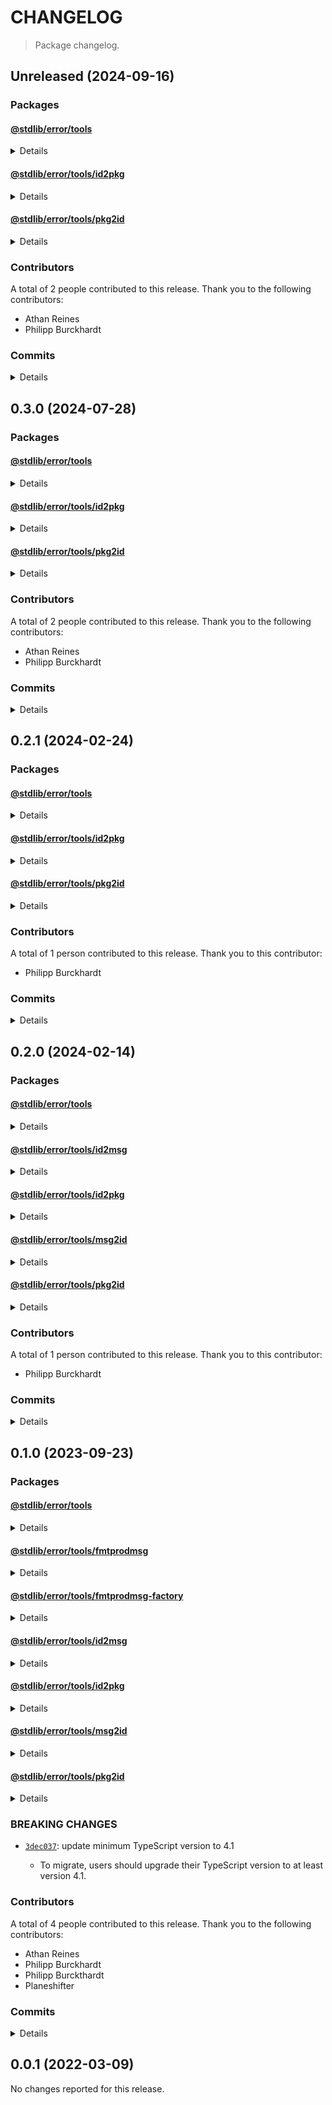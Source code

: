 # CHANGELOG

> Package changelog.

<section class="release" id="unreleased">

## Unreleased (2024-09-16)

<section class="packages">

### Packages

<section class="package" id="error-tools-unreleased">

#### [@stdlib/error/tools](https://github.com/stdlib-js/stdlib/tree/develop/lib/node_modules/%40stdlib/error/tools)

<details>

<section class="features">

##### Features

-   [`a12d0f0`](https://github.com/stdlib-js/stdlib/commit/a12d0f070adf20466af159bd8bf15922f19b57ef) - update error databases [(#2899)](https://github.com/stdlib-js/stdlib/pull/2899)
-   [`4012d6f`](https://github.com/stdlib-js/stdlib/commit/4012d6fe3bfaacf89b8f0cffb81e7dd43169cb97) - update error databases [(#2806)](https://github.com/stdlib-js/stdlib/pull/2806)
-   [`9dc76e1`](https://github.com/stdlib-js/stdlib/commit/9dc76e1c16759494ae185e10b31c0bc88e23e15a) - update error databases [(#2740)](https://github.com/stdlib-js/stdlib/pull/2740)
-   [`83a88a1`](https://github.com/stdlib-js/stdlib/commit/83a88a1e4925b14283a38dcc81c6f430d14efe1c) - update error databases [(#2685)](https://github.com/stdlib-js/stdlib/pull/2685)

</section>

<!-- /.features -->

</details>

</section>

<!-- /.package -->

<section class="package" id="error-tools-id2pkg-unreleased">

#### [@stdlib/error/tools/id2pkg](https://github.com/stdlib-js/stdlib/tree/develop/lib/node_modules/%40stdlib/error/tools/id2pkg)

<details>

<section class="features">

##### Features

-   [`a12d0f0`](https://github.com/stdlib-js/stdlib/commit/a12d0f070adf20466af159bd8bf15922f19b57ef) - update error databases [(#2899)](https://github.com/stdlib-js/stdlib/pull/2899)
-   [`4012d6f`](https://github.com/stdlib-js/stdlib/commit/4012d6fe3bfaacf89b8f0cffb81e7dd43169cb97) - update error databases [(#2806)](https://github.com/stdlib-js/stdlib/pull/2806)
-   [`9dc76e1`](https://github.com/stdlib-js/stdlib/commit/9dc76e1c16759494ae185e10b31c0bc88e23e15a) - update error databases [(#2740)](https://github.com/stdlib-js/stdlib/pull/2740)
-   [`83a88a1`](https://github.com/stdlib-js/stdlib/commit/83a88a1e4925b14283a38dcc81c6f430d14efe1c) - update error databases [(#2685)](https://github.com/stdlib-js/stdlib/pull/2685)

</section>

<!-- /.features -->

</details>

</section>

<!-- /.package -->

<section class="package" id="error-tools-pkg2id-unreleased">

#### [@stdlib/error/tools/pkg2id](https://github.com/stdlib-js/stdlib/tree/develop/lib/node_modules/%40stdlib/error/tools/pkg2id)

<details>

<section class="features">

##### Features

-   [`a12d0f0`](https://github.com/stdlib-js/stdlib/commit/a12d0f070adf20466af159bd8bf15922f19b57ef) - update error databases [(#2899)](https://github.com/stdlib-js/stdlib/pull/2899)
-   [`4012d6f`](https://github.com/stdlib-js/stdlib/commit/4012d6fe3bfaacf89b8f0cffb81e7dd43169cb97) - update error databases [(#2806)](https://github.com/stdlib-js/stdlib/pull/2806)
-   [`9dc76e1`](https://github.com/stdlib-js/stdlib/commit/9dc76e1c16759494ae185e10b31c0bc88e23e15a) - update error databases [(#2740)](https://github.com/stdlib-js/stdlib/pull/2740)
-   [`83a88a1`](https://github.com/stdlib-js/stdlib/commit/83a88a1e4925b14283a38dcc81c6f430d14efe1c) - update error databases [(#2685)](https://github.com/stdlib-js/stdlib/pull/2685)

</section>

<!-- /.features -->

</details>

</section>

<!-- /.package -->

</section>

<!-- /.packages -->

<section class="contributors">

### Contributors

A total of 2 people contributed to this release. Thank you to the following contributors:

-   Athan Reines
-   Philipp Burckhardt

</section>

<!-- /.contributors -->

<section class="commits">

### Commits

<details>

-   [`a12d0f0`](https://github.com/stdlib-js/stdlib/commit/a12d0f070adf20466af159bd8bf15922f19b57ef) - **feat:** update error databases [(#2899)](https://github.com/stdlib-js/stdlib/pull/2899) _(by stdlib-bot, Athan Reines)_
-   [`4012d6f`](https://github.com/stdlib-js/stdlib/commit/4012d6fe3bfaacf89b8f0cffb81e7dd43169cb97) - **feat:** update error databases [(#2806)](https://github.com/stdlib-js/stdlib/pull/2806) _(by stdlib-bot, Philipp Burckhardt)_
-   [`9dc76e1`](https://github.com/stdlib-js/stdlib/commit/9dc76e1c16759494ae185e10b31c0bc88e23e15a) - **feat:** update error databases [(#2740)](https://github.com/stdlib-js/stdlib/pull/2740) _(by stdlib-bot, Philipp Burckhardt)_
-   [`83a88a1`](https://github.com/stdlib-js/stdlib/commit/83a88a1e4925b14283a38dcc81c6f430d14efe1c) - **feat:** update error databases [(#2685)](https://github.com/stdlib-js/stdlib/pull/2685) _(by stdlib-bot, Philipp Burckhardt)_

</details>

</section>

<!-- /.commits -->

</section>

<!-- /.release -->

<section class="release" id="v0.3.0">

## 0.3.0 (2024-07-28)

<section class="packages">

### Packages

<section class="package" id="error-tools-v0.3.0">

#### [@stdlib/error/tools](https://github.com/stdlib-js/stdlib/tree/develop/lib/node_modules/%40stdlib/error/tools)

<details>

<section class="features">

##### Features

-   [`6e65448`](https://github.com/stdlib-js/stdlib/commit/6e65448eeca9280a60c1918f72c6cb90eb79b1b1) - update error databases [(#2639)](https://github.com/stdlib-js/stdlib/pull/2639)
-   [`a41081b`](https://github.com/stdlib-js/stdlib/commit/a41081bbf49c4ffcb4d0116749bb98e320a96ee2) - update error databases [(#2595)](https://github.com/stdlib-js/stdlib/pull/2595)
-   [`9044e4d`](https://github.com/stdlib-js/stdlib/commit/9044e4d4b9e390c08ac28195958d2941129a2fe8) - update error databases [(#2529)](https://github.com/stdlib-js/stdlib/pull/2529)
-   [`a0b68ef`](https://github.com/stdlib-js/stdlib/commit/a0b68ef39946d3dba3bbeddf028b10aa9ed28b92) - update error databases [(#2438)](https://github.com/stdlib-js/stdlib/pull/2438)
-   [`7d9bf3e`](https://github.com/stdlib-js/stdlib/commit/7d9bf3e1e3ea42afce52625cc7a7e1a506607828) - update error databases [(#2343)](https://github.com/stdlib-js/stdlib/pull/2343 )
-   [`b13dd89`](https://github.com/stdlib-js/stdlib/commit/b13dd890b893dac7823a42a347e832bad9f151f3) - update error databases [(#2268)](https://github.com/stdlib-js/stdlib/pull/2268)
-   [`bd9abbc`](https://github.com/stdlib-js/stdlib/commit/bd9abbc25f0c7f3d94c672aac74410def7846a76) - update error databases [(#2133)](https://github.com/stdlib-js/stdlib/pull/2133)
-   [`e74c50b`](https://github.com/stdlib-js/stdlib/commit/e74c50baeee21473bab4cef31d7303e59ab17696) - update error databases [(#1461)](https://github.com/stdlib-js/stdlib/pull/1461)
-   [`115711b`](https://github.com/stdlib-js/stdlib/commit/115711beed462231d35989ee01f9efc33870bc1b) - update error databases [(#1376)](https://github.com/stdlib-js/stdlib/pull/1376)

</section>

<!-- /.features -->

</details>

</section>

<!-- /.package -->

<section class="package" id="error-tools-id2pkg-v0.3.0">

#### [@stdlib/error/tools/id2pkg](https://github.com/stdlib-js/stdlib/tree/develop/lib/node_modules/%40stdlib/error/tools/id2pkg)

<details>

<section class="features">

##### Features

-   [`6e65448`](https://github.com/stdlib-js/stdlib/commit/6e65448eeca9280a60c1918f72c6cb90eb79b1b1) - update error databases [(#2639)](https://github.com/stdlib-js/stdlib/pull/2639)
-   [`a41081b`](https://github.com/stdlib-js/stdlib/commit/a41081bbf49c4ffcb4d0116749bb98e320a96ee2) - update error databases [(#2595)](https://github.com/stdlib-js/stdlib/pull/2595)
-   [`9044e4d`](https://github.com/stdlib-js/stdlib/commit/9044e4d4b9e390c08ac28195958d2941129a2fe8) - update error databases [(#2529)](https://github.com/stdlib-js/stdlib/pull/2529)
-   [`a0b68ef`](https://github.com/stdlib-js/stdlib/commit/a0b68ef39946d3dba3bbeddf028b10aa9ed28b92) - update error databases [(#2438)](https://github.com/stdlib-js/stdlib/pull/2438)
-   [`7d9bf3e`](https://github.com/stdlib-js/stdlib/commit/7d9bf3e1e3ea42afce52625cc7a7e1a506607828) - update error databases [(#2343)](https://github.com/stdlib-js/stdlib/pull/2343 )
-   [`b13dd89`](https://github.com/stdlib-js/stdlib/commit/b13dd890b893dac7823a42a347e832bad9f151f3) - update error databases [(#2268)](https://github.com/stdlib-js/stdlib/pull/2268)
-   [`bd9abbc`](https://github.com/stdlib-js/stdlib/commit/bd9abbc25f0c7f3d94c672aac74410def7846a76) - update error databases [(#2133)](https://github.com/stdlib-js/stdlib/pull/2133)
-   [`e74c50b`](https://github.com/stdlib-js/stdlib/commit/e74c50baeee21473bab4cef31d7303e59ab17696) - update error databases [(#1461)](https://github.com/stdlib-js/stdlib/pull/1461)
-   [`115711b`](https://github.com/stdlib-js/stdlib/commit/115711beed462231d35989ee01f9efc33870bc1b) - update error databases [(#1376)](https://github.com/stdlib-js/stdlib/pull/1376)

</section>

<!-- /.features -->

</details>

</section>

<!-- /.package -->

<section class="package" id="error-tools-pkg2id-v0.3.0">

#### [@stdlib/error/tools/pkg2id](https://github.com/stdlib-js/stdlib/tree/develop/lib/node_modules/%40stdlib/error/tools/pkg2id)

<details>

<section class="features">

##### Features

-   [`6e65448`](https://github.com/stdlib-js/stdlib/commit/6e65448eeca9280a60c1918f72c6cb90eb79b1b1) - update error databases [(#2639)](https://github.com/stdlib-js/stdlib/pull/2639)
-   [`a41081b`](https://github.com/stdlib-js/stdlib/commit/a41081bbf49c4ffcb4d0116749bb98e320a96ee2) - update error databases [(#2595)](https://github.com/stdlib-js/stdlib/pull/2595)
-   [`9044e4d`](https://github.com/stdlib-js/stdlib/commit/9044e4d4b9e390c08ac28195958d2941129a2fe8) - update error databases [(#2529)](https://github.com/stdlib-js/stdlib/pull/2529)
-   [`a0b68ef`](https://github.com/stdlib-js/stdlib/commit/a0b68ef39946d3dba3bbeddf028b10aa9ed28b92) - update error databases [(#2438)](https://github.com/stdlib-js/stdlib/pull/2438)
-   [`7d9bf3e`](https://github.com/stdlib-js/stdlib/commit/7d9bf3e1e3ea42afce52625cc7a7e1a506607828) - update error databases [(#2343)](https://github.com/stdlib-js/stdlib/pull/2343 )
-   [`b13dd89`](https://github.com/stdlib-js/stdlib/commit/b13dd890b893dac7823a42a347e832bad9f151f3) - update error databases [(#2268)](https://github.com/stdlib-js/stdlib/pull/2268)
-   [`bd9abbc`](https://github.com/stdlib-js/stdlib/commit/bd9abbc25f0c7f3d94c672aac74410def7846a76) - update error databases [(#2133)](https://github.com/stdlib-js/stdlib/pull/2133)
-   [`e74c50b`](https://github.com/stdlib-js/stdlib/commit/e74c50baeee21473bab4cef31d7303e59ab17696) - update error databases [(#1461)](https://github.com/stdlib-js/stdlib/pull/1461)
-   [`115711b`](https://github.com/stdlib-js/stdlib/commit/115711beed462231d35989ee01f9efc33870bc1b) - update error databases [(#1376)](https://github.com/stdlib-js/stdlib/pull/1376)

</section>

<!-- /.features -->

</details>

</section>

<!-- /.package -->

</section>

<!-- /.packages -->

<section class="contributors">

### Contributors

A total of 2 people contributed to this release. Thank you to the following contributors:

-   Athan Reines
-   Philipp Burckhardt

</section>

<!-- /.contributors -->

<section class="commits">

### Commits

<details>

-   [`6e65448`](https://github.com/stdlib-js/stdlib/commit/6e65448eeca9280a60c1918f72c6cb90eb79b1b1) - **feat:** update error databases [(#2639)](https://github.com/stdlib-js/stdlib/pull/2639) _(by stdlib-bot, Philipp Burckhardt)_
-   [`a41081b`](https://github.com/stdlib-js/stdlib/commit/a41081bbf49c4ffcb4d0116749bb98e320a96ee2) - **feat:** update error databases [(#2595)](https://github.com/stdlib-js/stdlib/pull/2595) _(by stdlib-bot, Philipp Burckhardt)_
-   [`9044e4d`](https://github.com/stdlib-js/stdlib/commit/9044e4d4b9e390c08ac28195958d2941129a2fe8) - **feat:** update error databases [(#2529)](https://github.com/stdlib-js/stdlib/pull/2529) _(by stdlib-bot, Philipp Burckhardt)_
-   [`a0b68ef`](https://github.com/stdlib-js/stdlib/commit/a0b68ef39946d3dba3bbeddf028b10aa9ed28b92) - **feat:** update error databases [(#2438)](https://github.com/stdlib-js/stdlib/pull/2438) _(by stdlib-bot, Philipp Burckhardt)_
-   [`7d9bf3e`](https://github.com/stdlib-js/stdlib/commit/7d9bf3e1e3ea42afce52625cc7a7e1a506607828) - **feat:** update error databases [(#2343)](https://github.com/stdlib-js/stdlib/pull/2343 ) _(by stdlib-bot, Philipp Burckhardt)_
-   [`b13dd89`](https://github.com/stdlib-js/stdlib/commit/b13dd890b893dac7823a42a347e832bad9f151f3) - **feat:** update error databases [(#2268)](https://github.com/stdlib-js/stdlib/pull/2268) _(by stdlib-bot, Philipp Burckhardt)_
-   [`75d4f83`](https://github.com/stdlib-js/stdlib/commit/75d4f83cb85610d23a04dc21a03f8075f6d3665f) - **refactor:** update require and include paths _(by Athan Reines)_
-   [`c91d15e`](https://github.com/stdlib-js/stdlib/commit/c91d15e07e9fd9f4ac754f55d48bd18935bf8536) - **build:** add trailing newlines in generated JSON files _(by Philipp Burckhardt)_
-   [`0244027`](https://github.com/stdlib-js/stdlib/commit/0244027e1e2c0ceb1cd8ae1808196c24fa77b142) - **chore:** add missing trailing newlines _(by Philipp Burckhardt)_
-   [`bd9abbc`](https://github.com/stdlib-js/stdlib/commit/bd9abbc25f0c7f3d94c672aac74410def7846a76) - **feat:** update error databases [(#2133)](https://github.com/stdlib-js/stdlib/pull/2133) _(by stdlib-bot, Philipp Burckhardt)_
-   [`e74c50b`](https://github.com/stdlib-js/stdlib/commit/e74c50baeee21473bab4cef31d7303e59ab17696) - **feat:** update error databases [(#1461)](https://github.com/stdlib-js/stdlib/pull/1461) _(by stdlib-bot)_
-   [`115711b`](https://github.com/stdlib-js/stdlib/commit/115711beed462231d35989ee01f9efc33870bc1b) - **feat:** update error databases [(#1376)](https://github.com/stdlib-js/stdlib/pull/1376) _(by stdlib-bot, Philipp Burckhardt)_

</details>

</section>

<!-- /.commits -->

</section>

<!-- /.release -->

<section class="release" id="v0.2.1">

## 0.2.1 (2024-02-24)

<section class="packages">

### Packages

<section class="package" id="error-tools-v0.2.1">

#### [@stdlib/error/tools](https://github.com/stdlib-js/stdlib/tree/develop/lib/node_modules/%40stdlib/error/tools)

<details>

<section class="features">

##### Features

-   [`43af7eb`](https://github.com/stdlib-js/stdlib/commit/43af7eb290aa0262006057f4358cf45e7ba9ec84) - update error databases [(#1319)](https://github.com/stdlib-js/stdlib/pull/1319)

</section>

<!-- /.features -->

</details>

</section>

<!-- /.package -->

<section class="package" id="error-tools-id2pkg-v0.2.1">

#### [@stdlib/error/tools/id2pkg](https://github.com/stdlib-js/stdlib/tree/develop/lib/node_modules/%40stdlib/error/tools/id2pkg)

<details>

<section class="features">

##### Features

-   [`43af7eb`](https://github.com/stdlib-js/stdlib/commit/43af7eb290aa0262006057f4358cf45e7ba9ec84) - update error databases [(#1319)](https://github.com/stdlib-js/stdlib/pull/1319)

</section>

<!-- /.features -->

</details>

</section>

<!-- /.package -->

<section class="package" id="error-tools-pkg2id-v0.2.1">

#### [@stdlib/error/tools/pkg2id](https://github.com/stdlib-js/stdlib/tree/develop/lib/node_modules/%40stdlib/error/tools/pkg2id)

<details>

<section class="features">

##### Features

-   [`43af7eb`](https://github.com/stdlib-js/stdlib/commit/43af7eb290aa0262006057f4358cf45e7ba9ec84) - update error databases [(#1319)](https://github.com/stdlib-js/stdlib/pull/1319)

</section>

<!-- /.features -->

</details>

</section>

<!-- /.package -->

</section>

<!-- /.packages -->

<section class="contributors">

### Contributors

A total of 1 person contributed to this release. Thank you to this contributor:

-   Philipp Burckhardt

</section>

<!-- /.contributors -->

<section class="commits">

### Commits

<details>

-   [`43af7eb`](https://github.com/stdlib-js/stdlib/commit/43af7eb290aa0262006057f4358cf45e7ba9ec84) - **feat:** update error databases [(#1319)](https://github.com/stdlib-js/stdlib/pull/1319) _(by stdlib-bot, Philipp Burckhardt)_

</details>

</section>

<!-- /.commits -->

</section>

<!-- /.release -->

<section class="release" id="v0.2.0">

## 0.2.0 (2024-02-14)

<section class="packages">

### Packages

<section class="package" id="error-tools-v0.2.0">

#### [@stdlib/error/tools](https://github.com/stdlib-js/stdlib/tree/develop/lib/node_modules/%40stdlib/error/tools)

<details>

<section class="features">

##### Features

-   [`8349457`](https://github.com/stdlib-js/stdlib/commit/83494579fa8e58bcb3458073141d29d67d0190a3) - update error databases [(#1311)](https://github.com/stdlib-js/stdlib/pull/1311)
-   [`2a3557b`](https://github.com/stdlib-js/stdlib/commit/2a3557b72932bfe1062a468e26b0bf4ce46c96a5) - update error databases [(#1286)](https://github.com/stdlib-js/stdlib/pull/1286)
-   [`b9d2556`](https://github.com/stdlib-js/stdlib/commit/b9d25560aa64e07a0117285943c15f7981ba2b3d) - update error databases [(#1256)](https://github.com/stdlib-js/stdlib/pull/1256)
-   [`41fe635`](https://github.com/stdlib-js/stdlib/commit/41fe6354e029f681b26c9d30838e4d317cb81a22) - update error databases [(#1242)](https://github.com/stdlib-js/stdlib/pull/1242)
-   [`520acec`](https://github.com/stdlib-js/stdlib/commit/520acecb7b0d18dd0be584afbed4cc3a06fe227d) - update error databases [(#1208)](https://github.com/stdlib-js/stdlib/pull/1208)
-   [`97525c6`](https://github.com/stdlib-js/stdlib/commit/97525c6aa76c340de5d362bcefa1ddb5a362dd44) - update error databases [(#1149)](https://github.com/stdlib-js/stdlib/pull/1149)
-   [`5d698ee`](https://github.com/stdlib-js/stdlib/commit/5d698eecab5459bccc0c28ab7057c42871f25d99) - update error databases [(#1143)](https://github.com/stdlib-js/stdlib/pull/1143)
-   [`6341d50`](https://github.com/stdlib-js/stdlib/commit/6341d50242636bbfa06975ac60ad9cea49730c9d) - update error databases [(#1129)](https://github.com/stdlib-js/stdlib/pull/1129)
-   [`08b3dd9`](https://github.com/stdlib-js/stdlib/commit/08b3dd93e2f04570ecfa5613a38122871940c75f) - update error databases [(#1110)](https://github.com/stdlib-js/stdlib/pull/1110 )
-   [`79b99b9`](https://github.com/stdlib-js/stdlib/commit/79b99b9f82dbb9eb02f71422d11283043793a746) - update error databases [(#1109)](https://github.com/stdlib-js/stdlib/pull/1109)
-   [`0dc904b`](https://github.com/stdlib-js/stdlib/commit/0dc904bcd5b306606d0e453da218372859123eb5) - update error databases [(#1108)](https://github.com/stdlib-js/stdlib/pull/1108)
-   [`17e20e3`](https://github.com/stdlib-js/stdlib/commit/17e20e380bb1f59f309203bbfa609b57fd3ea317) - update error databases [(#1106)](https://github.com/stdlib-js/stdlib/pull/1106)

</section>

<!-- /.features -->

</details>

</section>

<!-- /.package -->

<section class="package" id="error-tools-id2msg-v0.2.0">

#### [@stdlib/error/tools/id2msg](https://github.com/stdlib-js/stdlib/tree/develop/lib/node_modules/%40stdlib/error/tools/id2msg)

<details>

<section class="bug-fixes">

##### Bug Fixes

-   [`ff35f38`](https://github.com/stdlib-js/stdlib/commit/ff35f3846e467adce5c8244342a04e2fd4a2ac84) - make CLI scripts executable [(#1111)](https://github.com/stdlib-js/stdlib/pull/1111)

</section>

<!-- /.bug-fixes -->

</details>

</section>

<!-- /.package -->

<section class="package" id="error-tools-id2pkg-v0.2.0">

#### [@stdlib/error/tools/id2pkg](https://github.com/stdlib-js/stdlib/tree/develop/lib/node_modules/%40stdlib/error/tools/id2pkg)

<details>

<section class="features">

##### Features

-   [`8349457`](https://github.com/stdlib-js/stdlib/commit/83494579fa8e58bcb3458073141d29d67d0190a3) - update error databases [(#1311)](https://github.com/stdlib-js/stdlib/pull/1311)
-   [`2a3557b`](https://github.com/stdlib-js/stdlib/commit/2a3557b72932bfe1062a468e26b0bf4ce46c96a5) - update error databases [(#1286)](https://github.com/stdlib-js/stdlib/pull/1286)
-   [`b9d2556`](https://github.com/stdlib-js/stdlib/commit/b9d25560aa64e07a0117285943c15f7981ba2b3d) - update error databases [(#1256)](https://github.com/stdlib-js/stdlib/pull/1256)
-   [`41fe635`](https://github.com/stdlib-js/stdlib/commit/41fe6354e029f681b26c9d30838e4d317cb81a22) - update error databases [(#1242)](https://github.com/stdlib-js/stdlib/pull/1242)
-   [`520acec`](https://github.com/stdlib-js/stdlib/commit/520acecb7b0d18dd0be584afbed4cc3a06fe227d) - update error databases [(#1208)](https://github.com/stdlib-js/stdlib/pull/1208)
-   [`97525c6`](https://github.com/stdlib-js/stdlib/commit/97525c6aa76c340de5d362bcefa1ddb5a362dd44) - update error databases [(#1149)](https://github.com/stdlib-js/stdlib/pull/1149)
-   [`5d698ee`](https://github.com/stdlib-js/stdlib/commit/5d698eecab5459bccc0c28ab7057c42871f25d99) - update error databases [(#1143)](https://github.com/stdlib-js/stdlib/pull/1143)
-   [`6341d50`](https://github.com/stdlib-js/stdlib/commit/6341d50242636bbfa06975ac60ad9cea49730c9d) - update error databases [(#1129)](https://github.com/stdlib-js/stdlib/pull/1129)
-   [`08b3dd9`](https://github.com/stdlib-js/stdlib/commit/08b3dd93e2f04570ecfa5613a38122871940c75f) - update error databases [(#1110)](https://github.com/stdlib-js/stdlib/pull/1110 )
-   [`79b99b9`](https://github.com/stdlib-js/stdlib/commit/79b99b9f82dbb9eb02f71422d11283043793a746) - update error databases [(#1109)](https://github.com/stdlib-js/stdlib/pull/1109)
-   [`0dc904b`](https://github.com/stdlib-js/stdlib/commit/0dc904bcd5b306606d0e453da218372859123eb5) - update error databases [(#1108)](https://github.com/stdlib-js/stdlib/pull/1108)
-   [`17e20e3`](https://github.com/stdlib-js/stdlib/commit/17e20e380bb1f59f309203bbfa609b57fd3ea317) - update error databases [(#1106)](https://github.com/stdlib-js/stdlib/pull/1106)

</section>

<!-- /.features -->

<section class="bug-fixes">

##### Bug Fixes

-   [`ff35f38`](https://github.com/stdlib-js/stdlib/commit/ff35f3846e467adce5c8244342a04e2fd4a2ac84) - make CLI scripts executable [(#1111)](https://github.com/stdlib-js/stdlib/pull/1111)

</section>

<!-- /.bug-fixes -->

</details>

</section>

<!-- /.package -->

<section class="package" id="error-tools-msg2id-v0.2.0">

#### [@stdlib/error/tools/msg2id](https://github.com/stdlib-js/stdlib/tree/develop/lib/node_modules/%40stdlib/error/tools/msg2id)

<details>

<section class="bug-fixes">

##### Bug Fixes

-   [`ff35f38`](https://github.com/stdlib-js/stdlib/commit/ff35f3846e467adce5c8244342a04e2fd4a2ac84) - make CLI scripts executable [(#1111)](https://github.com/stdlib-js/stdlib/pull/1111)

</section>

<!-- /.bug-fixes -->

</details>

</section>

<!-- /.package -->

<section class="package" id="error-tools-pkg2id-v0.2.0">

#### [@stdlib/error/tools/pkg2id](https://github.com/stdlib-js/stdlib/tree/develop/lib/node_modules/%40stdlib/error/tools/pkg2id)

<details>

<section class="features">

##### Features

-   [`8349457`](https://github.com/stdlib-js/stdlib/commit/83494579fa8e58bcb3458073141d29d67d0190a3) - update error databases [(#1311)](https://github.com/stdlib-js/stdlib/pull/1311)
-   [`2a3557b`](https://github.com/stdlib-js/stdlib/commit/2a3557b72932bfe1062a468e26b0bf4ce46c96a5) - update error databases [(#1286)](https://github.com/stdlib-js/stdlib/pull/1286)
-   [`b9d2556`](https://github.com/stdlib-js/stdlib/commit/b9d25560aa64e07a0117285943c15f7981ba2b3d) - update error databases [(#1256)](https://github.com/stdlib-js/stdlib/pull/1256)
-   [`41fe635`](https://github.com/stdlib-js/stdlib/commit/41fe6354e029f681b26c9d30838e4d317cb81a22) - update error databases [(#1242)](https://github.com/stdlib-js/stdlib/pull/1242)
-   [`520acec`](https://github.com/stdlib-js/stdlib/commit/520acecb7b0d18dd0be584afbed4cc3a06fe227d) - update error databases [(#1208)](https://github.com/stdlib-js/stdlib/pull/1208)
-   [`97525c6`](https://github.com/stdlib-js/stdlib/commit/97525c6aa76c340de5d362bcefa1ddb5a362dd44) - update error databases [(#1149)](https://github.com/stdlib-js/stdlib/pull/1149)
-   [`5d698ee`](https://github.com/stdlib-js/stdlib/commit/5d698eecab5459bccc0c28ab7057c42871f25d99) - update error databases [(#1143)](https://github.com/stdlib-js/stdlib/pull/1143)
-   [`6341d50`](https://github.com/stdlib-js/stdlib/commit/6341d50242636bbfa06975ac60ad9cea49730c9d) - update error databases [(#1129)](https://github.com/stdlib-js/stdlib/pull/1129)
-   [`08b3dd9`](https://github.com/stdlib-js/stdlib/commit/08b3dd93e2f04570ecfa5613a38122871940c75f) - update error databases [(#1110)](https://github.com/stdlib-js/stdlib/pull/1110 )
-   [`79b99b9`](https://github.com/stdlib-js/stdlib/commit/79b99b9f82dbb9eb02f71422d11283043793a746) - update error databases [(#1109)](https://github.com/stdlib-js/stdlib/pull/1109)
-   [`0dc904b`](https://github.com/stdlib-js/stdlib/commit/0dc904bcd5b306606d0e453da218372859123eb5) - update error databases [(#1108)](https://github.com/stdlib-js/stdlib/pull/1108)
-   [`17e20e3`](https://github.com/stdlib-js/stdlib/commit/17e20e380bb1f59f309203bbfa609b57fd3ea317) - update error databases [(#1106)](https://github.com/stdlib-js/stdlib/pull/1106)

</section>

<!-- /.features -->

<section class="bug-fixes">

##### Bug Fixes

-   [`ff35f38`](https://github.com/stdlib-js/stdlib/commit/ff35f3846e467adce5c8244342a04e2fd4a2ac84) - make CLI scripts executable [(#1111)](https://github.com/stdlib-js/stdlib/pull/1111)

</section>

<!-- /.bug-fixes -->

</details>

</section>

<!-- /.package -->

</section>

<!-- /.packages -->

<section class="contributors">

### Contributors

A total of 1 person contributed to this release. Thank you to this contributor:

-   Philipp Burckhardt

</section>

<!-- /.contributors -->

<section class="commits">

### Commits

<details>

-   [`8349457`](https://github.com/stdlib-js/stdlib/commit/83494579fa8e58bcb3458073141d29d67d0190a3) - **feat:** update error databases [(#1311)](https://github.com/stdlib-js/stdlib/pull/1311) _(by stdlib-bot, Philipp Burckhardt)_
-   [`2a3557b`](https://github.com/stdlib-js/stdlib/commit/2a3557b72932bfe1062a468e26b0bf4ce46c96a5) - **feat:** update error databases [(#1286)](https://github.com/stdlib-js/stdlib/pull/1286) _(by stdlib-bot, Philipp Burckhardt)_
-   [`b9d2556`](https://github.com/stdlib-js/stdlib/commit/b9d25560aa64e07a0117285943c15f7981ba2b3d) - **feat:** update error databases [(#1256)](https://github.com/stdlib-js/stdlib/pull/1256) _(by stdlib-bot, Philipp Burckhardt)_
-   [`41fe635`](https://github.com/stdlib-js/stdlib/commit/41fe6354e029f681b26c9d30838e4d317cb81a22) - **feat:** update error databases [(#1242)](https://github.com/stdlib-js/stdlib/pull/1242) _(by stdlib-bot, Philipp Burckhardt)_
-   [`520acec`](https://github.com/stdlib-js/stdlib/commit/520acecb7b0d18dd0be584afbed4cc3a06fe227d) - **feat:** update error databases [(#1208)](https://github.com/stdlib-js/stdlib/pull/1208) _(by stdlib-bot, Philipp Burckhardt)_
-   [`97525c6`](https://github.com/stdlib-js/stdlib/commit/97525c6aa76c340de5d362bcefa1ddb5a362dd44) - **feat:** update error databases [(#1149)](https://github.com/stdlib-js/stdlib/pull/1149) _(by stdlib-bot, Philipp Burckhardt)_
-   [`5d698ee`](https://github.com/stdlib-js/stdlib/commit/5d698eecab5459bccc0c28ab7057c42871f25d99) - **feat:** update error databases [(#1143)](https://github.com/stdlib-js/stdlib/pull/1143) _(by stdlib-bot, Philipp Burckhardt)_
-   [`9502ed2`](https://github.com/stdlib-js/stdlib/commit/9502ed27e2853e312c556a48bdd7775095e66709) - **build:** replace tslint directive with eslint equivalent _(by Philipp Burckhardt)_
-   [`6341d50`](https://github.com/stdlib-js/stdlib/commit/6341d50242636bbfa06975ac60ad9cea49730c9d) - **feat:** update error databases [(#1129)](https://github.com/stdlib-js/stdlib/pull/1129) _(by stdlib-bot, Philipp Burckhardt)_
-   [`d73bbf4`](https://github.com/stdlib-js/stdlib/commit/d73bbf43d222f935085f8ecf7526e5f57835f74e) - **build:** replace lint directives _(by Philipp Burckhardt)_
-   [`453dd85`](https://github.com/stdlib-js/stdlib/commit/453dd85b5dd186d2b4d458256fe84906e1503fe2) - **build:** remove tslint directives _(by Philipp Burckhardt)_
-   [`ff35f38`](https://github.com/stdlib-js/stdlib/commit/ff35f3846e467adce5c8244342a04e2fd4a2ac84) - **fix:** make CLI scripts executable [(#1111)](https://github.com/stdlib-js/stdlib/pull/1111) _(by stdlib-bot, Philipp Burckhardt)_
-   [`08b3dd9`](https://github.com/stdlib-js/stdlib/commit/08b3dd93e2f04570ecfa5613a38122871940c75f) - **feat:** update error databases [(#1110)](https://github.com/stdlib-js/stdlib/pull/1110 ) _(by stdlib-bot, Philipp Burckhardt)_
-   [`79b99b9`](https://github.com/stdlib-js/stdlib/commit/79b99b9f82dbb9eb02f71422d11283043793a746) - **feat:** update error databases [(#1109)](https://github.com/stdlib-js/stdlib/pull/1109) _(by stdlib-bot)_
-   [`0dc904b`](https://github.com/stdlib-js/stdlib/commit/0dc904bcd5b306606d0e453da218372859123eb5) - **feat:** update error databases [(#1108)](https://github.com/stdlib-js/stdlib/pull/1108) _(by stdlib-bot, Philipp Burckhardt)_
-   [`17e20e3`](https://github.com/stdlib-js/stdlib/commit/17e20e380bb1f59f309203bbfa609b57fd3ea317) - **feat:** update error databases [(#1106)](https://github.com/stdlib-js/stdlib/pull/1106) _(by stdlib-bot, Philipp Burckhardt)_

</details>

</section>

<!-- /.commits -->

</section>

<!-- /.release -->

<section class="release" id="v0.1.0">

## 0.1.0 (2023-09-23)

<section class="packages">

### Packages

<section class="package" id="error-tools-v0.1.0">

#### [@stdlib/error/tools](https://github.com/stdlib-js/stdlib/tree/develop/lib/node_modules/%40stdlib/error/tools)

<details>

<section class="features">

##### Features

-   [`f3dc3fe`](https://github.com/stdlib-js/stdlib/commit/f3dc3fecfe2c1730edecb363099da4971f9570d1) - update error databases [(#1099)](https://github.com/stdlib-js/stdlib/pull/1099)
-   [`434d4ea`](https://github.com/stdlib-js/stdlib/commit/434d4ea76ddf74953ea55d95bc4ce4db4fbc6274) - update error databases [(#1094)](https://github.com/stdlib-js/stdlib/pull/1094)
-   [`00186a8`](https://github.com/stdlib-js/stdlib/commit/00186a820d1859edca3f5c2e94c241007ae2caac) - update error databases [(#1083)](https://github.com/stdlib-js/stdlib/pull/1083)
-   [`3dec037`](https://github.com/stdlib-js/stdlib/commit/3dec037f6c9097c6778408c877008d7eeee5ad78) - update minimum TypeScript version
-   [`93c16b7`](https://github.com/stdlib-js/stdlib/commit/93c16b7f63c1e099da5f6930e4afab9063607ad3) - update error databases [(#1081)](https://github.com/stdlib-js/stdlib/pull/1081)
-   [`9a90bd6`](https://github.com/stdlib-js/stdlib/commit/9a90bd6382db9ea47d928cc452519ec29f1d5e72) - update error databases [(#1080)](https://github.com/stdlib-js/stdlib/pull/1080)

</section>

<!-- /.features -->

<section class="bug-fixes">

##### Bug Fixes

-   [`4ad35bb`](https://github.com/stdlib-js/stdlib/commit/4ad35bbe7201415fa45c2ca8ce3aacab0e2c8ea3) - refactor build script and newline handling in workflow
-   [`ad41cd0`](https://github.com/stdlib-js/stdlib/commit/ad41cd08ca9509642c0b5d22ade222d1afec8ea4) - revert error database update

</section>

<!-- /.bug-fixes -->

<section class="breaking-changes">

##### BREAKING CHANGES

-   [`3dec037`](https://github.com/stdlib-js/stdlib/commit/3dec037f6c9097c6778408c877008d7eeee5ad78): update minimum TypeScript version to 4.1

    -   To migrate, users should upgrade their TypeScript version to at least version 4.1.

</section>

<!-- /.breaking-changes -->

</details>

</section>

<!-- /.package -->

<section class="package" id="error-tools-fmtprodmsg-v0.1.0">

#### [@stdlib/error/tools/fmtprodmsg](https://github.com/stdlib-js/stdlib/tree/develop/lib/node_modules/%40stdlib/error/tools/fmtprodmsg)

<details>

<section class="features">

##### Features

-   [`3dec037`](https://github.com/stdlib-js/stdlib/commit/3dec037f6c9097c6778408c877008d7eeee5ad78) - update minimum TypeScript version

</section>

<!-- /.features -->

<section class="breaking-changes">

##### BREAKING CHANGES

-   [`3dec037`](https://github.com/stdlib-js/stdlib/commit/3dec037f6c9097c6778408c877008d7eeee5ad78): update minimum TypeScript version to 4.1

    -   To migrate, users should upgrade their TypeScript version to at least version 4.1.

</section>

<!-- /.breaking-changes -->

</details>

</section>

<!-- /.package -->

<section class="package" id="error-tools-fmtprodmsg-factory-v0.1.0">

#### [@stdlib/error/tools/fmtprodmsg-factory](https://github.com/stdlib-js/stdlib/tree/develop/lib/node_modules/%40stdlib/error/tools/fmtprodmsg-factory)

<details>

<section class="features">

##### Features

-   [`3dec037`](https://github.com/stdlib-js/stdlib/commit/3dec037f6c9097c6778408c877008d7eeee5ad78) - update minimum TypeScript version

</section>

<!-- /.features -->

<section class="breaking-changes">

##### BREAKING CHANGES

-   [`3dec037`](https://github.com/stdlib-js/stdlib/commit/3dec037f6c9097c6778408c877008d7eeee5ad78): update minimum TypeScript version to 4.1

    -   To migrate, users should upgrade their TypeScript version to at least version 4.1.

</section>

<!-- /.breaking-changes -->

</details>

</section>

<!-- /.package -->

<section class="package" id="error-tools-id2msg-v0.1.0">

#### [@stdlib/error/tools/id2msg](https://github.com/stdlib-js/stdlib/tree/develop/lib/node_modules/%40stdlib/error/tools/id2msg)

<details>

<section class="features">

##### Features

-   [`3dec037`](https://github.com/stdlib-js/stdlib/commit/3dec037f6c9097c6778408c877008d7eeee5ad78) - update minimum TypeScript version

</section>

<!-- /.features -->

<section class="breaking-changes">

##### BREAKING CHANGES

-   [`3dec037`](https://github.com/stdlib-js/stdlib/commit/3dec037f6c9097c6778408c877008d7eeee5ad78): update minimum TypeScript version to 4.1

    -   To migrate, users should upgrade their TypeScript version to at least version 4.1.

</section>

<!-- /.breaking-changes -->

</details>

</section>

<!-- /.package -->

<section class="package" id="error-tools-id2pkg-v0.1.0">

#### [@stdlib/error/tools/id2pkg](https://github.com/stdlib-js/stdlib/tree/develop/lib/node_modules/%40stdlib/error/tools/id2pkg)

<details>

<section class="features">

##### Features

-   [`f3dc3fe`](https://github.com/stdlib-js/stdlib/commit/f3dc3fecfe2c1730edecb363099da4971f9570d1) - update error databases [(#1099)](https://github.com/stdlib-js/stdlib/pull/1099)
-   [`434d4ea`](https://github.com/stdlib-js/stdlib/commit/434d4ea76ddf74953ea55d95bc4ce4db4fbc6274) - update error databases [(#1094)](https://github.com/stdlib-js/stdlib/pull/1094)
-   [`00186a8`](https://github.com/stdlib-js/stdlib/commit/00186a820d1859edca3f5c2e94c241007ae2caac) - update error databases [(#1083)](https://github.com/stdlib-js/stdlib/pull/1083)
-   [`3dec037`](https://github.com/stdlib-js/stdlib/commit/3dec037f6c9097c6778408c877008d7eeee5ad78) - update minimum TypeScript version
-   [`9a90bd6`](https://github.com/stdlib-js/stdlib/commit/9a90bd6382db9ea47d928cc452519ec29f1d5e72) - update error databases [(#1080)](https://github.com/stdlib-js/stdlib/pull/1080)

</section>

<!-- /.features -->

<section class="breaking-changes">

##### BREAKING CHANGES

-   [`3dec037`](https://github.com/stdlib-js/stdlib/commit/3dec037f6c9097c6778408c877008d7eeee5ad78): update minimum TypeScript version to 4.1

    -   To migrate, users should upgrade their TypeScript version to at least version 4.1.

</section>

<!-- /.breaking-changes -->

</details>

</section>

<!-- /.package -->

<section class="package" id="error-tools-msg2id-v0.1.0">

#### [@stdlib/error/tools/msg2id](https://github.com/stdlib-js/stdlib/tree/develop/lib/node_modules/%40stdlib/error/tools/msg2id)

<details>

<section class="features">

##### Features

-   [`3dec037`](https://github.com/stdlib-js/stdlib/commit/3dec037f6c9097c6778408c877008d7eeee5ad78) - update minimum TypeScript version

</section>

<!-- /.features -->

<section class="bug-fixes">

##### Bug Fixes

-   [`76096fb`](https://github.com/stdlib-js/stdlib/commit/76096fbdd1f817ace970e463dd6589a812a5bfb2) - gracefully handle multiple ids for same error message

</section>

<!-- /.bug-fixes -->

<section class="breaking-changes">

##### BREAKING CHANGES

-   [`3dec037`](https://github.com/stdlib-js/stdlib/commit/3dec037f6c9097c6778408c877008d7eeee5ad78): update minimum TypeScript version to 4.1

    -   To migrate, users should upgrade their TypeScript version to at least version 4.1.

</section>

<!-- /.breaking-changes -->

</details>

</section>

<!-- /.package -->

<section class="package" id="error-tools-pkg2id-v0.1.0">

#### [@stdlib/error/tools/pkg2id](https://github.com/stdlib-js/stdlib/tree/develop/lib/node_modules/%40stdlib/error/tools/pkg2id)

<details>

<section class="features">

##### Features

-   [`f3dc3fe`](https://github.com/stdlib-js/stdlib/commit/f3dc3fecfe2c1730edecb363099da4971f9570d1) - update error databases [(#1099)](https://github.com/stdlib-js/stdlib/pull/1099)
-   [`434d4ea`](https://github.com/stdlib-js/stdlib/commit/434d4ea76ddf74953ea55d95bc4ce4db4fbc6274) - update error databases [(#1094)](https://github.com/stdlib-js/stdlib/pull/1094)
-   [`00186a8`](https://github.com/stdlib-js/stdlib/commit/00186a820d1859edca3f5c2e94c241007ae2caac) - update error databases [(#1083)](https://github.com/stdlib-js/stdlib/pull/1083)
-   [`3dec037`](https://github.com/stdlib-js/stdlib/commit/3dec037f6c9097c6778408c877008d7eeee5ad78) - update minimum TypeScript version
-   [`9a90bd6`](https://github.com/stdlib-js/stdlib/commit/9a90bd6382db9ea47d928cc452519ec29f1d5e72) - update error databases [(#1080)](https://github.com/stdlib-js/stdlib/pull/1080)

</section>

<!-- /.features -->

<section class="breaking-changes">

##### BREAKING CHANGES

-   [`3dec037`](https://github.com/stdlib-js/stdlib/commit/3dec037f6c9097c6778408c877008d7eeee5ad78): update minimum TypeScript version to 4.1

    -   To migrate, users should upgrade their TypeScript version to at least version 4.1.

</section>

<!-- /.breaking-changes -->

</details>

</section>

<!-- /.package -->

</section>

<!-- /.packages -->

<section class="breaking-changes">

### BREAKING CHANGES

-   [`3dec037`](https://github.com/stdlib-js/stdlib/commit/3dec037f6c9097c6778408c877008d7eeee5ad78): update minimum TypeScript version to 4.1

    -   To migrate, users should upgrade their TypeScript version to at least version 4.1.

</section>

<!-- /.breaking-changes -->

<section class="contributors">

### Contributors

A total of 4 people contributed to this release. Thank you to the following contributors:

-   Athan Reines
-   Philipp Burckhardt
-   Philipp Burckthardt
-   Planeshifter

</section>

<!-- /.contributors -->

<section class="commits">

### Commits

<details>

-   [`f3dc3fe`](https://github.com/stdlib-js/stdlib/commit/f3dc3fecfe2c1730edecb363099da4971f9570d1) - **feat:** update error databases [(#1099)](https://github.com/stdlib-js/stdlib/pull/1099) _(by stdlib-bot, Athan Reines, Philipp Burckthardt)_
-   [`434d4ea`](https://github.com/stdlib-js/stdlib/commit/434d4ea76ddf74953ea55d95bc4ce4db4fbc6274) - **feat:** update error databases [(#1094)](https://github.com/stdlib-js/stdlib/pull/1094) _(by stdlib-bot, Philipp Burckhardt)_
-   [`96e24e7`](https://github.com/stdlib-js/stdlib/commit/96e24e737b5b2b8823847ca9e42be5d7922bb97b) - **build:** prevent extra newlines from being added _(by Philipp Burckhardt)_
-   [`00186a8`](https://github.com/stdlib-js/stdlib/commit/00186a820d1859edca3f5c2e94c241007ae2caac) - **feat:** update error databases [(#1083)](https://github.com/stdlib-js/stdlib/pull/1083) _(by stdlib-bot, Philipp Burckhardt)_
-   [`3dec037`](https://github.com/stdlib-js/stdlib/commit/3dec037f6c9097c6778408c877008d7eeee5ad78) - **feat:** update minimum TypeScript version _(by Philipp Burckhardt)_
-   [`93c16b7`](https://github.com/stdlib-js/stdlib/commit/93c16b7f63c1e099da5f6930e4afab9063607ad3) - **feat:** update error databases [(#1081)](https://github.com/stdlib-js/stdlib/pull/1081) _(by stdlib-bot, Philipp Burckhardt)_
-   [`89b688d`](https://github.com/stdlib-js/stdlib/commit/89b688d57a4753f5a0a1d98d933566244fc7c724) - **build:** write to file to bypass newline issues _(by Philipp Burckhardt)_
-   [`47fbb9f`](https://github.com/stdlib-js/stdlib/commit/47fbb9f55013a58e0ec4e81a0239a2c06a76720d) - **build:** update newline handling _(by Philipp Burckhardt)_
-   [`4ad35bb`](https://github.com/stdlib-js/stdlib/commit/4ad35bbe7201415fa45c2ca8ce3aacab0e2c8ea3) - **fix:** refactor build script and newline handling in workflow _(by Philipp Burckhardt)_
-   [`acf8346`](https://github.com/stdlib-js/stdlib/commit/acf83463fd088f5add1692fcbf3497235fc20eae) - **build:** fix bug in script and add additional directory _(by Philipp Burckhardt)_
-   [`9114c5e`](https://github.com/stdlib-js/stdlib/commit/9114c5e7d5e369a1d351602aecc37228dafebd21) - **build:** add debug calls _(by Philipp Burckhardt)_
-   [`ad41cd0`](https://github.com/stdlib-js/stdlib/commit/ad41cd08ca9509642c0b5d22ade222d1afec8ea4) - **fix:** revert error database update _(by Philipp Burckhardt)_
-   [`76096fb`](https://github.com/stdlib-js/stdlib/commit/76096fbdd1f817ace970e463dd6589a812a5bfb2) - **fix:** gracefully handle multiple ids for same error message _(by Philipp Burckhardt)_
-   [`a930c68`](https://github.com/stdlib-js/stdlib/commit/a930c6801e516779db94bf32238236690f22872b) - **build:** ensure lib sub-dir is created and resolve lint errors _(by Philipp Burckhardt)_
-   [`9a90bd6`](https://github.com/stdlib-js/stdlib/commit/9a90bd6382db9ea47d928cc452519ec29f1d5e72) - **feat:** update error databases [(#1080)](https://github.com/stdlib-js/stdlib/pull/1080) _(by stdlib-bot, Planeshifter)_
-   [`2e197bc`](https://github.com/stdlib-js/stdlib/commit/2e197bc4bab1c252c283ff512d82610648368598) - **test:** use strictEqual checks _(by Philipp Burckhardt)_
-   [`34071a1`](https://github.com/stdlib-js/stdlib/commit/34071a1984a3a03a9bf4dd5df134e2a09502a4da) - **chore:** resolve lint errors _(by Philipp Burckhardt)_

</details>

</section>

<!-- /.commits -->

</section>

<!-- /.release -->

<section class="release" id="v0.0.1">

## 0.0.1 (2022-03-09)

No changes reported for this release.

</section>

<!-- /.release -->

